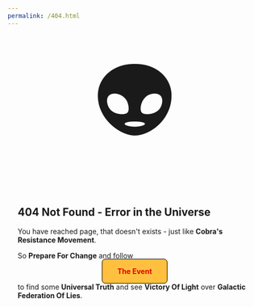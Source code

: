 ```yaml
---
permalink: /404.html
---
```

<section style="display: flex; flex-direction: row; flex-wrap: wrap; justify-content: center; align-items:center">
	<div style="font-size:13.0em;margin-left:20px;margin-right:20px">👽</div>
	<div style="flex-basis:65%;flex-grow:1;margin-left:20px;margin-right:20px">
		<h2>404 Not Found - Error in the Universe</h2>
		<p>You have reached page, that doesn't exists - just like <b>Cobra's Resistance Movement</b>.</p>
		<p>So <b>Prepare For Change</b> and follow</p>
		<p align="center"><a href="/" title="Prepare For Change, follow The Event by clicking here" style="margin:15px;color:#e00000;padding:15px 30px 15px 30px;background-color:#ffc040;border:1px solid #000;border-radius:7px;text-decoration:none"><b>The Event</b></a></p>
		<p>to find some <strong>Universal Truth</strong> and see <b>Victory Of Light</b> over <b>Galactic Federation Of Lies</b>.</p>
	</div>
</section>
